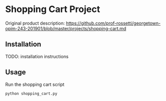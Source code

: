 # Shopping Cart Project

Original product description: 
https://github.com/prof-rossetti/georgetown-opim-243-201901/blob/master/projects/shopping-cart.md


## Installation

TODO: installation instructions


## Usage

Run the shopping cart script


```py
python shopping_cart.py
```
